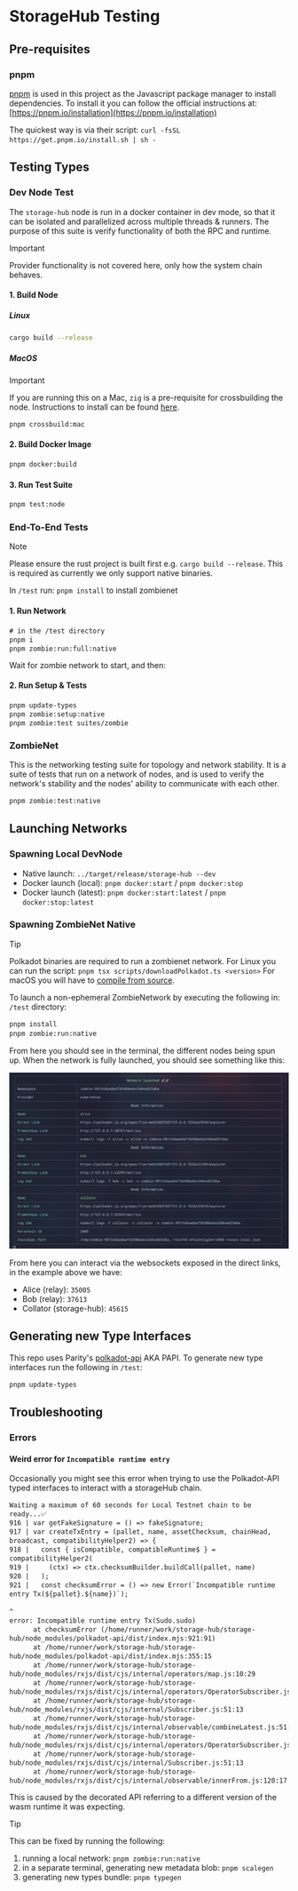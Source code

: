 # StorageHub Testing

## Pre-requisites

### pnpm

[pnpm](https://pnpm.io/) is used in this project as the Javascript package manager to install dependencies. To install it you can follow the official instructions at: [https://pnpm.io/installation](https://pnpm.io/installation)

The quickest way is via their script: `curl -fsSL https://get.pnpm.io/install.sh | sh -`

## Testing Types

### Dev Node Test

The `storage-hub` node is run in a docker container in dev mode, so that it can be isolated and parallelized across multiple threads & runners. The purpose of this suite is verify functionality of both the RPC and runtime.

> [!IMPORTANT]  
> Provider functionality is not covered here, only how the system chain behaves.

#### 1. Build Node

##### Linux

```sh
cargo build --release
```

##### MacOS

> [!IMPORTANT]  
> If you are running this on a Mac, `zig` is a pre-requisite for crossbuilding the node. Instructions to install can be found [here](https://ziglang.org/learn/getting-started/).

```sh
pnpm crossbuild:mac
```

#### 2. Build Docker Image

```sh
pnpm docker:build
```

#### 3. Run Test Suite

```sh
pnpm test:node
```

### End-To-End Tests

> [!NOTE]  
> Please ensure the rust project is built first e.g. `cargo build --release`. 
> This is required as currently we only support native binaries.

In `/test` run: `pnpm install` to install zombienet

#### 1. Run Network

```shell
# in the /test directory
pnpm i
pnpm zombie:run:full:native
```

Wait for zombie network to start, and then:


#### 2. Run Setup & Tests

```shell
pnpm update-types
pnpm zombie:setup:native
pnpm zombie:test suites/zombie
```

### ZombieNet

This is the networking testing suite for topology and network stability. It is a suite of tests that run on a network of nodes, and is used to verify the network's stability and the nodes' ability to communicate with each other.

```sh
pnpm zombie:test:native
```

## Launching Networks

### Spawning Local DevNode

- Native launch: `../target/release/storage-hub --dev`
- Docker launch (local): `pnpm docker:start` / `pnpm docker:stop`
- Docker launch (latest): `pnpm docker:start:latest` / `pnpm docker:stop:latest`

### Spawning ZombieNet Native

> [!TIP]  
> Polkadot binaries are required to run a zombienet network.
> For Linux you can run the script: `pnpm tsx scripts/downloadPolkadot.ts <version>`
> For macOS you will have to [compile from source](https://github.com/paritytech/polkadot-sdk/tree/master/polkadot#build-from-source).

To launch a non-ephemeral ZombieNetwork by executing the following in: `/test` directory:

```sh
pnpm install
pnpm zombie:run:native
```

From here you should see in the terminal, the different nodes being spun up. When the network is fully launched, you should see something like this:

![success](../resources/zombieSuccess.png)

From here you can interact via the websockets exposed in the direct links, in the example above we have:

- Alice (relay): `35005`
- Bob (relay): `37613`
- Collator (storage-hub): `45615`

## Generating new Type Interfaces

This repo uses Parity's [polkadot-api](https://github.com/polkadot-api/polkadot-api) AKA PAPI.
To generate new type interfaces run the following in `/test`:

```sh
pnpm update-types
```

## Troubleshooting

### Errors

#### Weird error for `Incompatible runtime entry`

Occasionally you might see this error when trying to use the Polkadot-API typed interfaces to interact with a storageHub chain.

```shell
Waiting a maximum of 60 seconds for Local Testnet chain to be ready...✅
916 | var getFakeSignature = () => fakeSignature;
917 | var createTxEntry = (pallet, name, assetChecksum, chainHead, broadcast, compatibilityHelper2) => {
918 |   const { isCompatible, compatibleRuntime$ } = compatibilityHelper2(
919 |     (ctx) => ctx.checksumBuilder.buildCall(pallet, name)
920 |   );
921 |   const checksumError = () => new Error(`Incompatible runtime entry Tx(${pallet}.${name})`);
                                                                                                ^
error: Incompatible runtime entry Tx(Sudo.sudo)
      at checksumError (/home/runner/work/storage-hub/storage-hub/node_modules/polkadot-api/dist/index.mjs:921:91)
      at /home/runner/work/storage-hub/storage-hub/node_modules/polkadot-api/dist/index.mjs:355:15
      at /home/runner/work/storage-hub/storage-hub/node_modules/rxjs/dist/cjs/internal/operators/map.js:10:29
      at /home/runner/work/storage-hub/storage-hub/node_modules/rxjs/dist/cjs/internal/operators/OperatorSubscriber.js:33:21
      at /home/runner/work/storage-hub/storage-hub/node_modules/rxjs/dist/cjs/internal/Subscriber.js:51:13
      at /home/runner/work/storage-hub/storage-hub/node_modules/rxjs/dist/cjs/internal/observable/combineLatest.js:51:29
      at /home/runner/work/storage-hub/storage-hub/node_modules/rxjs/dist/cjs/internal/operators/OperatorSubscriber.js:33:21
      at /home/runner/work/storage-hub/storage-hub/node_modules/rxjs/dist/cjs/internal/Subscriber.js:51:13
      at /home/runner/work/storage-hub/storage-hub/node_modules/rxjs/dist/cjs/internal/observable/innerFrom.js:120:17
```

This is caused by the decorated API referring to a different version of the wasm runtime it was expecting.

> [!TIP]  
> This can be fixed by running the following:
>
> 1. running a local network: `pnpm zombie:run:native`
> 2. in a separate terminal, generating new metadata blob: `pnpm scalegen`
> 3. generating new types bundle: `pnpm typegen`

